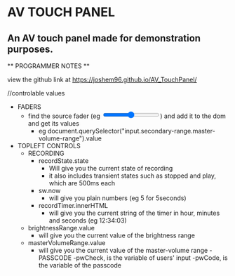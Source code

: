 # AV TOUCH PANEL

## An AV touch panel made for demonstration purposes.

** PROGRAMMER NOTES **

view the github link at https://joshem96.github.io/AV_TouchPanel/

//controlable values
- FADERS
    - find the source fader (eg <input type="range">) and add it to the dom and get its values  
        - eg document.querySelector("input.secondary-range.master-volume-range").value 
- TOPLEFT CONTROLS
    - RECORDING
        - recordState.state
            - Will give you the current state of recording
            - it also includes transient states such as stopped and play, which are 500ms each
        - sw.now
            - will give you plain numbers (eg 5 for 5seconds)
        - recordTimer.innerHTML
            - will give you the current string of the timer in hour, minutes and seconds (eg 12:34:03)
    - brightnessRange.value 
        - will give you the current value of the brightness range
    - masterVolumeRange.value 
        - will give you the current value of the master-volume range
-PASSCODE
    -pwCheck, is the variable of users' input
    -pwCode, is the variable of the passcode 
